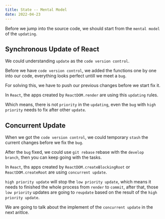 ```yaml
---
title: State -- Mental Model
date: 2022-04-23
---
```


Before we jump into the source code, we should start from the `mental model` of the `updating`.

## Synchronous Update of React

We could understanding `update` as the `code version control`.

Before we have `code version control`, we added the functions one by one into our code, everything looks perfect untill we meet a `bug`.

For solving this, we have to push our previous changes before we start fix it.

In `React`, the apps created by `ReactDOM.render` are using this `updating` rules.

Which means, there is not `priority` in the `updating`, even the `bug` with `high priority` needs to fix after other `update`.

## Concurrent Update

When we got the `code version control`, we could temporary `stash` the current changes before we fix the `bug`.

After the `bug` fixed, we could use `git rebase` rebase with the `develop branch`, then you can keep going with the tasks.

In `React`, ths apps created by `ReactDOM.createBlockingRoot` or `ReactDOM.createRoot` are using `concurrent update`.

`high priority update` will stop the `low priority update`, which means it needs to finished the whole process from `render` to `commit`, after that, those `low priority` updates are going to `reupdate` based on the result of the `high priority update`.

We are going to talk about the implement of the `concurrent update` in the next aritlce.
